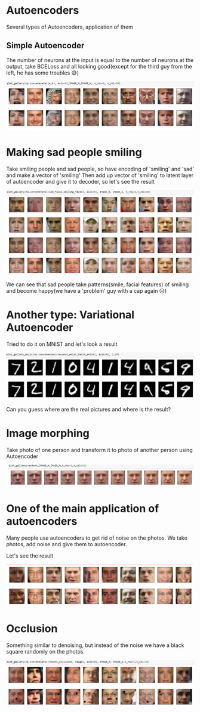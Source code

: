 # Autoencoders
Several types of Autoencoders, application of them
## Simple Autoencoder 
The number of neurons at the input is equal to the number of neurons at the output, take BCELoss and all looking good(except for the third guy from the left, he has some troubles 😅)

![Image alt](https://github.com/ugrozadidntwakeup/Images/blob/main/image/Faces.PNG)

# Making sad people smiling
Take smiling people and sad people, so have encoding of 'smiling' and 'sad' and make a vector of 'smiling'
Then add up vector of 'smiling' to latent layer of autoencoder and give it to decoder, so let's see the result

![Image alt](https://github.com/ugrozadidntwakeup/Images/blob/main/image/smiling.PNG)

We can see that sad people take patterns(smile, facial features) of smiling and become happy(we have a 'problem' guy with a cap again 😥)

# Another type: Variational Autoencoder 
Tried to do it on MNIST and let's look a result 

![Image alt](https://github.com/ugrozadidntwakeup/Images/blob/main/image/MNIST.PNG)

Сan you guess where are the real pictures and where is the result?

# Image morphing
Take photo of one person and transform it to photo of another person using Autoencoder

![Image alt](https://github.com/ugrozadidntwakeup/Images/blob/main/image/morphing.PNG)

# One of the main application of autoencoders
Many people use autoencoders to get rid of noise on the photos. We take photos, add noise and give them to autoencoder.  

Let's see the result

![Image alt](https://github.com/ugrozadidntwakeup/Images/blob/main/image/denoising.PNG)

# Occlusion
Something similar to denoising, but instead of the noise we have a black square randomly on the photos.

![Image alt](https://github.com/ugrozadidntwakeup/Images/blob/main/image/occlusion.PNG)
